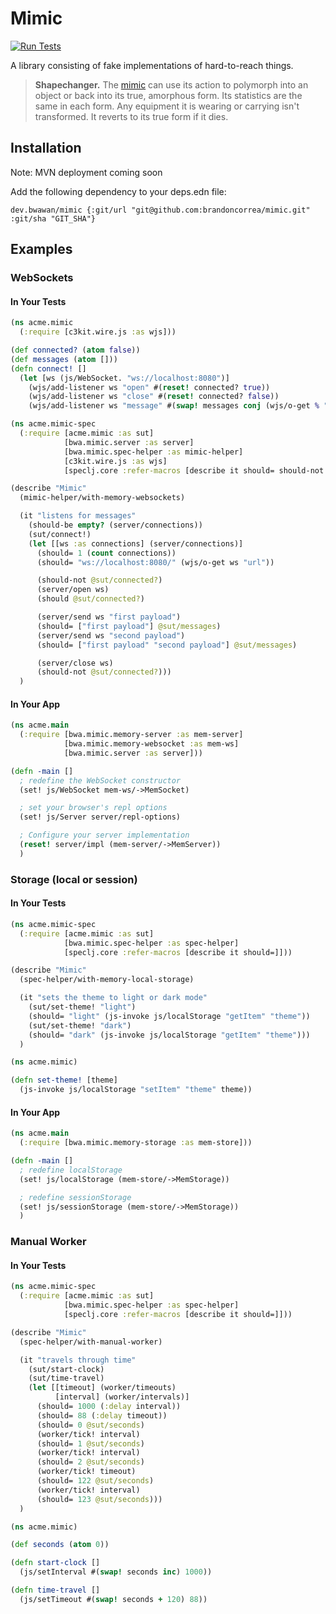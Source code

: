 # Mimic

[![Run Tests](https://github.com/brandoncorrea/mimic/actions/workflows/test.yml/badge.svg)](https://github.com/brandoncorrea/mimic/actions/workflows/test.yml)

A library consisting of fake implementations of hard-to-reach things.

> **Shapechanger.** The [mimic](https://www.dndbeyond.com/monsters/16957-mimic) can use its action to polymorph into an object or back into its true, amorphous form. Its statistics are the same in each form. Any equipment it is wearing or carrying isn't transformed. It reverts to its true form if it dies.

## Installation

Note: MVN deployment coming soon

Add the following dependency to your deps.edn file:

    dev.bwawan/mimic {:git/url "git@github.com:brandoncorrea/mimic.git" :git/sha "GIT_SHA"}

## Examples

### WebSockets

#### In Your Tests

```clojure
(ns acme.mimic
  (:require [c3kit.wire.js :as wjs]))

(def connected? (atom false))
(def messages (atom []))
(defn connect! []
  (let [ws (js/WebSocket. "ws://localhost:8080")]
    (wjs/add-listener ws "open" #(reset! connected? true))
    (wjs/add-listener ws "close" #(reset! connected? false))
    (wjs/add-listener ws "message" #(swap! messages conj (wjs/o-get % "data")))))
```

```clojure
(ns acme.mimic-spec
  (:require [acme.mimic :as sut]
            [bwa.mimic.server :as server]
            [bwa.mimic.spec-helper :as mimic-helper]
            [c3kit.wire.js :as wjs]
            [speclj.core :refer-macros [describe it should= should-not should-be should]]))

(describe "Mimic"
  (mimic-helper/with-memory-websockets)

  (it "listens for messages"
    (should-be empty? (server/connections))
    (sut/connect!)
    (let [[ws :as connections] (server/connections)]
      (should= 1 (count connections))
      (should= "ws://localhost:8080/" (wjs/o-get ws "url"))

      (should-not @sut/connected?)
      (server/open ws)
      (should @sut/connected?)

      (server/send ws "first payload")
      (should= ["first payload"] @sut/messages)
      (server/send ws "second payload")
      (should= ["first payload" "second payload"] @sut/messages)

      (server/close ws)
      (should-not @sut/connected?)))
  )
```

#### In Your App

```clojure
(ns acme.main
  (:require [bwa.mimic.memory-server :as mem-server]
            [bwa.mimic.memory-websocket :as mem-ws]
            [bwa.mimic.server :as server]))

(defn -main []
  ; redefine the WebSocket constructor
  (set! js/WebSocket mem-ws/->MemSocket)

  ; set your browser's repl options
  (set! js/Server server/repl-options)

  ; Configure your server implementation
  (reset! server/impl (mem-server/->MemServer))
  )
```

### Storage (local or session)

#### In Your Tests

```clojure
(ns acme.mimic-spec
  (:require [acme.mimic :as sut]
            [bwa.mimic.spec-helper :as spec-helper]
            [speclj.core :refer-macros [describe it should=]]))

(describe "Mimic"
  (spec-helper/with-memory-local-storage)

  (it "sets the theme to light or dark mode"
    (sut/set-theme! "light")
    (should= "light" (js-invoke js/localStorage "getItem" "theme"))
    (sut/set-theme! "dark")
    (should= "dark" (js-invoke js/localStorage "getItem" "theme")))
  )
```

```clojure
(ns acme.mimic)

(defn set-theme! [theme]
  (js-invoke js/localStorage "setItem" "theme" theme))
```

#### In Your App

```clojure
(ns acme.main
  (:require [bwa.mimic.memory-storage :as mem-store]))

(defn -main []
  ; redefine localStorage
  (set! js/localStorage (mem-store/->MemStorage))

  ; redefine sessionStorage
  (set! js/sessionStorage (mem-store/->MemStorage))
  )
```

### Manual Worker

#### In Your Tests

```clojure
(ns acme.mimic-spec
  (:require [acme.mimic :as sut]
            [bwa.mimic.spec-helper :as spec-helper]
            [speclj.core :refer-macros [describe it should=]]))

(describe "Mimic"
  (spec-helper/with-manual-worker)

  (it "travels through time"
    (sut/start-clock)
    (sut/time-travel)
    (let [[timeout] (worker/timeouts)
          [interval] (worker/intervals)]
      (should= 1000 (:delay interval))
      (should= 88 (:delay timeout))
      (should= 0 @sut/seconds)
      (worker/tick! interval)
      (should= 1 @sut/seconds)
      (worker/tick! interval)
      (should= 2 @sut/seconds)
      (worker/tick! timeout)
      (should= 122 @sut/seconds)
      (worker/tick! interval)
      (should= 123 @sut/seconds)))
  )
```

```clojure
(ns acme.mimic)

(def seconds (atom 0))

(defn start-clock []
  (js/setInterval #(swap! seconds inc) 1000))

(defn time-travel []
  (js/setTimeout #(swap! seconds + 120) 88))
```
